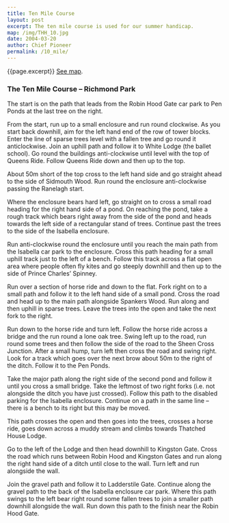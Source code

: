 ```yaml
---
title: Ten Mile Course
layout: post
excerpt: The ten mile course is used for our summer handicap.
map: /img/THH_10.jpg
date: 2004-03-20
author: Chief Pioneer
permalink: /10_mile/
---
```


{{page.excerpt}} <a href="{{page.map}}">See map</a>.

### The Ten Mile Course – Richmond Park

The start is on the path that leads from the Robin Hood Gate car park to Pen
Ponds at the last tree on the right.

From the start, run up to a small enclosure and run round clockwise. As you
start back downhill, aim for the left hand end of the row of tower blocks.
Enter the line of sparse trees level with a fallen tree and go round it anticlockwise.
Join an uphill path and follow it to White Lodge (the ballet school).
Go round the buildings anti-clockwise until level with the top of Queens Ride.
Follow Queens Ride down and then up to the top.

About 50m short of the top cross to the left hand side and go straight ahead to
the side of Sidmouth Wood. Run round the enclosure anti-clockwise passing
the Ranelagh start.

Where the enclosure bears hard left, go straight on to cross a small road
heading for the right hand side of a pond. On reaching the pond, take a rough
track which bears right away from the side of the pond and heads towards the
left side of a rectangular stand of trees. Continue past the trees to the side of
the Isabella enclosure.

Run anti-clockwise round the enclosure until you reach the main path from the
Isabella car park to the enclosure. Cross this path heading for a small uphill
track just to the left of a bench. Follow this track across a flat open area
where people often fly kites and go steeply downhill and then up to the side of
Prince Charles’ Spinney.

Run over a section of horse ride and down to the flat. Fork right on to a small
path and follow it to the left hand side of a small pond.
Cross the road and head up to the main path alongside Spankers Wood. Run
along and then uphill in sparse trees. Leave the trees into the open and take
the next fork to the right.

Run down to the horse ride and turn left. Follow the horse ride across a bridge
and the run round a lone oak tree. Swing left up to the road, run round some
trees and then follow the side of the road to the Sheen Cross Junction.
After a small hump, turn left then cross the road and swing right. Look for a
track which goes over the next brow about 50m to the right of the ditch.
Follow it to the Pen Ponds.

Take the major path along the right side of the second pond and follow it until
you cross a small bridge. Take the leftmost of two right forks (i.e. not
alongside the ditch you have just crossed). Follow this path to the disabled
parking for the Isabella enclosure. Continue on a path in the same line –
there is a bench to its right but this may be moved. 

This path crosses the open and then goes into the trees, crosses a horse ride,
goes down across a muddy stream and climbs towards Thatched House
Lodge.

Go to the left of the Lodge and then head downhill to Kingston Gate. Cross
the road which runs between Robin Hood and Kingston Gates and run along
the right hand side of a ditch until close to the wall. Turn left and run
alongside the wall.

Join the gravel path and follow it to Ladderstile Gate. Continue along the
gravel path to the back of the Isabella enclosure car park. Where this path
swings to the left bear right round some fallen trees to join a smaller path
downhill alongside the wall. Run down this path to the finish near the Robin
Hood Gate. 
